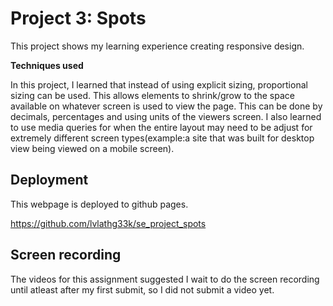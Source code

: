 # Project 3: Spots

This project shows my learning experience creating responsive design.

**Techniques used**

In this project, I learned that instead of using explicit sizing, proportional sizing can be used. This allows elements to shrink/grow to the space available on whatever screen is used to view the page. This can be done by decimals, percentages and using units of the viewers screen. I also learned to use media queries for when the entire layout may need to be adjust for extremely different screen types(example:a site that was built for desktop view being viewed on a mobile screen).

## Deployment

This webpage is deployed to github pages.

https://github.com/lvlathg33k/se_project_spots

## Screen recording

The videos for this assignment suggested I wait to do the screen recording until atleast after my first submit, so I did not submit a video yet.
